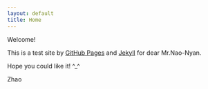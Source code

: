 ```yaml
---
layout: default
title: Home
---
```

Welcome!

This is a test site by [GitHub Pages](https://pages.github.com/) and [Jekyll](https://jekyllrb.com/) for dear Mr.Nao-Nyan.

Hope you could like it! ^_^

Zhao
